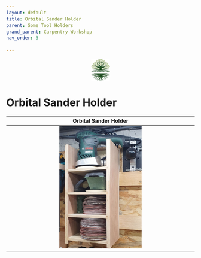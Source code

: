 ```yaml
---
layout: default
title: Orbital Sander Holder
parent: Some Tool Holders
grand_parent: Carpentry Workshop
nav_order: 3

---
```

<center>
<img src="../../media/Lignarius.png" width="10%" height="10%" align="middle"/>
</center>

# Orbital Sander Holder



|                           Orbital Sander Holder                            |
|:--------------------------------------------------------------------------:|
| <img alt="image" height="45%" src="/media/Sander Holder.jpg" width="45%"/> | 
